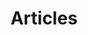---
layout: post-index
permalink: /articles/
title: Articles
tagline: A List of Posts
tags: [blog]
---